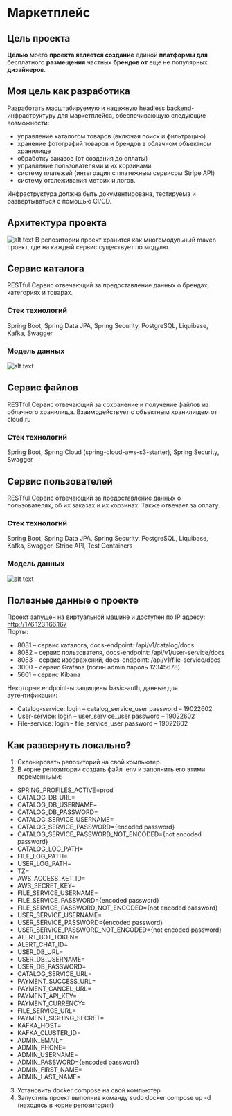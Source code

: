 # Маркетплейс

## Цель проекта
**Целью** моего **проекта является создание** единой **платформы для** бесплатного **размещения** частных **брендов от** еще не популярных **дизайнеров**.


## Моя цель как разработика
Разработать масштабируемую и надежную headless backend-инфраструктуру для маркетплейса, обеспечивающую следующие возможности:
- управление каталогом товаров (включая поиск и фильтрацию)
- хранение фотографий товаров и брендов в облачном объектном хранилище
- обработку заказов (от создания до оплаты)
- управление пользователями и их корзинами
- систему платежей (интеграция с платежным сервисом Stripe API)
- систему отслеживания метрик и логов.

Инфраструктура должна быть документирована, тестируема и развертываться с помощью CI/CD.

## Архитектура проекта
![alt text](https://i.imgur.com/MJFfqfu.png)
В репозитории проект хранится как многомодульный maven проект, где на каждый сервис существует по модулю.

## Сервис каталога
RESTful Сервис отвечающий за предоставление данных о брендах, категориях и товарах.

### Стек технологий
Spring Boot, Spring Data JPA, Spring Security, PostgreSQL, Liquibase, Kafka, Swagger

### Модель данных
![alt text](https://i.imgur.com/RUzKal4.png)

## Сервис файлов
RESTful Сервис отвечающий за сохранение и получение файлов из облачного хранилища.
Взаимодействует с объектным хранилищем от cloud.ru

### Стек технологий
Spring Boot, Spring Cloud (spring-cloud-aws-s3-starter), Spring Security, Swagger

## Сервис пользователей
RESTful Сервис отвечающий за предоставление данных о пользователях, об их заказах и их корзинах. Также отвечает за оплату.

### Стек технологий
Spring Boot, Spring Data JPA, Spring Security, PostgreSQL, Liquibase, Kafka, Swagger, Stripe API, Test Containers

### Модель данных
![alt text](https://i.imgur.com/9VwyTHA.png)

## Полезные данные о проекте

Проект запущен на виртуальной машине и доступен по IP адресу: http://176.123.166.167  
Порты: 
- 8081 – сервис каталога, docs-endpoint: /api/v1/catalog/docs 
- 8082 – сервис пользователя, docs-endpoint: /api/v1/user-service/docs 
- 8083 – сервис изображений, docs-endpoint: /api/v1/file-service/docs 
- 3000 – сервис Grafana (логин admin пароль 12345678) 
- 5601 – сервис Kibana  

Некоторые endpoint-ы защищены basic-auth, данные для аутентификации:
- Catalog-service: login – catalog_service_user password – 19022602 
- User-service: login – user_service_user password – 19022602 
- File-service: login – file_service_user password – 19022602

## Как развернуть локально?

1. Склонировать репозиторий на свой компьютер.
2. В корне репозитории создать файл .env и заполнить его этими переменными:
  - SPRING_PROFILES_ACTIVE=prod 
  - CATALOG_DB_URL=
  - CATALOG_DB_USERNAME= 
  - CATALOG_DB_PASSWORD= 
  - CATALOG_SERVICE_USERNAME= 
  - CATALOG_SERVICE_PASSWORD={encoded password} 
  - CATALOG_SERVICE_PASSWORD_NOT_ENCODED={not encoded password} 
  - CATALOG_LOG_PATH= 
  - FILE_LOG_PATH= 
  - USER_LOG_PATH= 
  - TZ= 
  - AWS_ACCESS_KET_ID= 
  - AWS_SECRET_KEY= 
  - FILE_SERVICE_USERNAME= 
  - FILE_SERVICE_PASSWORD={encoded password} 
  - FILE_SERVICE_PASSWORD_NOT_ENCODED={not encoded password} 
  - USER_SERVICE_USERNAME= 
  - USER_SERVICE_PASSWORD={encoded password} 
  - USER_SERVICE_PASSWORD_NOT_ENCODED={not encoded password} 
  - ALERT_BOT_TOKEN= 
  - ALERT_CHAT_ID= 
  - USER_DB_URL= 
  - USER_DB_USERNAME= 
  - USER_DB_PASSWORD= 
  - CATALOG_SERVICE_URL= 
  - PAYMENT_SUCCESS_URL= 
  - PAYMENT_CANCEL_URL= 
  - PAYMENT_API_KEY= 
  - PAYMENT_CURRENCY= 
  - FILE_SERVICE_URL= 
  - PAYMENT_SIGHING_SECRET= 
  - KAFKA_HOST= 
  - KAFKA_CLUSTER_ID= 
  - ADMIN_EMAIL= 
  - ADMIN_PHONE= 
  - ADMIN_USERNAME= 
  - ADMIN_PASSWORD={encoded password} 
  - ADMIN_FIRST_NAME= 
  - ADMIN_LAST_NAME=
3. Установить docker compose на свой компьютер
4. Запустить проект выполнив команду sudo docker compose up -d (находясь в корне репозитория)